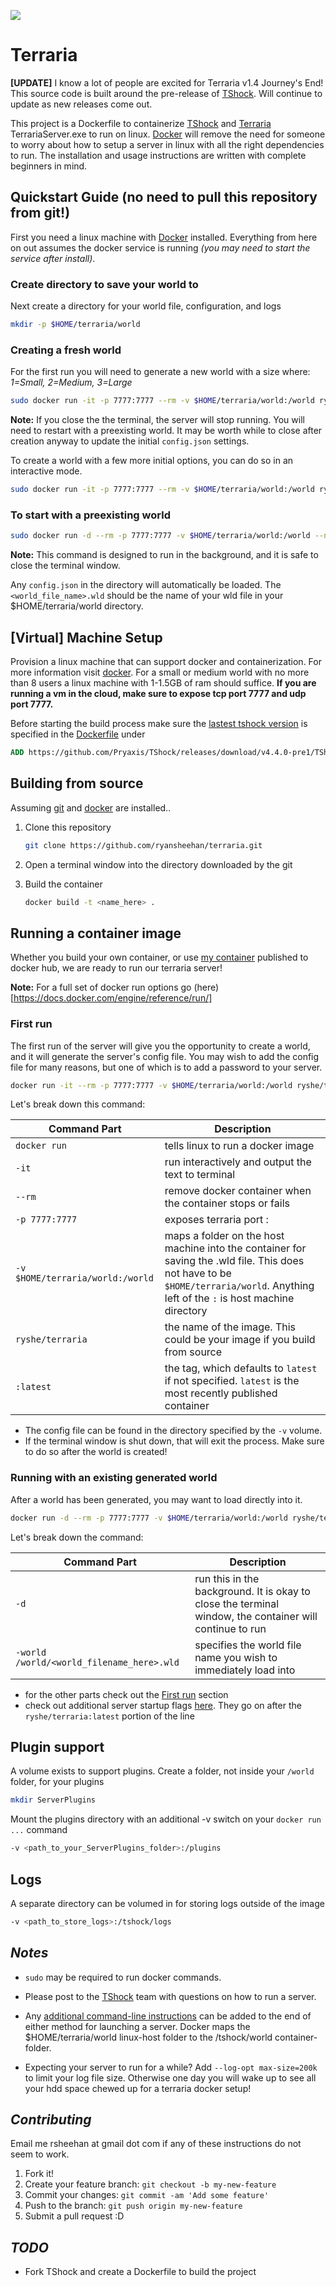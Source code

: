 [![](https://images.microbadger.com/badges/image/ryshe/terraria.svg)](https://microbadger.com/images/ryshe/terraria "Get your own image badge on microbadger.com")
# Terraria

**[UPDATE]** I know a lot of people are excited for Terraria v1.4 Journey's End!  This source code is built around the pre-release
of [TShock][TShock].  Will continue to update as new releases come out.

This project is a Dockerfile to containerize [TShock][TShock] and [Terraria](https://terraria.org/) TerrariaServer.exe to run on linux.  [Docker][Docker] will remove the need for someone to worry about how to setup a server in linux with all the right dependencies to run.  The installation and usage instructions are written with complete beginners in mind.

## Quickstart Guide (no need to pull this repository from git!)

First you need a linux machine with [Docker][Docker] installed. Everything from here on out assumes the docker service is running _(you may need to start the service after install)_.

### Create directory to save your world to

Next create a directory for your world file, configuration, and logs

```bash
mkdir -p $HOME/terraria/world
```

### Creating a fresh world

For the first run you will need to generate a new world with a size where: _1=Small, 2=Medium, 3=Large_

```bash
sudo docker run -it -p 7777:7777 --rm -v $HOME/terraria/world:/world ryshe/terraria:latest -world /world/<world_name_here>.wld -autocreate <world_size_number_here>
```

**Note:** If you close the the terminal, the server will stop running.  You will need to restart with a preexisting world. It may
be worth while to close after creation anyway to update the initial `config.json` settings.

To create a world with a few more initial options, you can do so in an interactive mode.

```bash
sudo docker run -it -p 7777:7777 --rm -v $HOME/terraria/world:/world ryshe/terraria:latest
```

### To start with a preexisting world

```bash
sudo docker run -d --rm -p 7777:7777 -v $HOME/terraria/world:/world --name="terraria" ryshe/terraria:latest -world /world/<world_file_name>.wld
```

**Note:** This command is designed to run in the background, and it is safe to close the terminal window.

Any `config.json` in the directory will automatically be loaded.  The `<world_file_name>.wld` should be the name of your wld file in your $HOME/terraria/world directory.

## [Virtual] Machine Setup

Provision a linux machine that can support docker and containerization.  For more information visit [docker][Docker].  For a small or medium world with no more than 8 users a linux machine with 1-1.5GB of ram should suffice.  **If you are running a vm in the cloud, make sure to expose tcp port 7777 and udp port 7777.**

Before starting the build process make sure the [lastest tshock version][TShock] is specified in the [Dockerfile](https://github.com/ryansheehan/terraria/blob/master/Dockerfile) under

```Dockerfile
ADD https://github.com/Pryaxis/TShock/releases/download/v4.4.0-pre1/TShock_4.4.0_226_Pre1_Terraria1.4.0.2.zip /
```

## Building from source

Assuming [git](https://git-scm.com/book/en/v2/Getting-Started-Installing-Git) and [docker][Docker] are installed..

1. Clone this repository

    ```bash
    git clone https://github.com/ryansheehan/terraria.git
    ```

2. Open a terminal window into the directory downloaded by the git
3. Build the container

    ```bash
    docker build -t <name_here> .
    ```

## Running a container image

Whether you build your own container, or use [my container](https://hub.docker.com/r/ryshe/terraria) published to docker hub,
we are ready to run our terraria server!

**Note:** For a full set of docker run options go (here)[https://docs.docker.com/engine/reference/run/]

### First run

The first run of the server will give you the opportunity to create a world, and it will generate
the server's config file.  You may wish to add the config file for many reasons, but one of which is to
add a password to your server.

```bash
docker run -it --rm -p 7777:7777 -v $HOME/terraria/world:/world ryshe/terraria:latest
```

Let's break down this command:

| Command Part | Description |
| ------------ | ----------- |
| `docker run` | tells linux to run a docker image |
| `-it` | run interactively and output the text to terminal |
| `--rm` | remove docker container when the container stops or fails |
| `-p 7777:7777` | exposes terraria port <host machine side>:<container side> |
| `-v $HOME/terraria/world:/world` | maps a folder on the host machine into the container for saving the .wld file.  This does not have to be `$HOME/terraria/world`.  Anything left of the `:` is host machine directory |
| `ryshe/terraria` | the name of the image. This could be your image if you build from source |
| `:latest` | the tag, which defaults to `latest` if not specified.  `latest` is the most recently published container |

* The config file can be found in the directory specified by the `-v` volume.
* If the terminal window is shut down, that will exit the process.  Make sure to do so after the world is created!

### Running with an existing generated world

After a world has been generated, you may want to load directly into it.  

```bash
docker run -d --rm -p 7777:7777 -v $HOME/terraria/world:/world ryshe/terraria:latest -world /world/<world_filename_here>.wld
```

Let's break down the command:

| Command Part | Description |
| ------------ | ----------- |
| `-d` | run this in the background.  It is okay to close the terminal window, the container will continue to run |
| `-world /world/<world_filename_here>.wld` | specifies the world file name you wish to immediately load into |

* for the other parts check out the [First run](#First-run) section
* check out additional server startup flags [here](https://tshock.readme.io/docs/command-line-parameters).  They go on
after the `ryshe/terraria:latest` portion of the line

## Plugin support

A volume exists to support plugins.  Create a folder, not inside your `/world` folder, for your plugins

```bash
mkdir ServerPlugins
```

Mount the plugins directory with an additional -v switch on your `docker run ...` command

```bash
-v <path_to_your_ServerPlugins_folder>:/plugins
```

## Logs

A separate directory can be volumed in for storing logs outside of the image

```bash
-v <path_to_store_logs>:/tshock/logs
```

## *Notes*

* `sudo` may be required to run docker commands.

* Please post to the [TShock](https://github.com/Pryaxis/TShock/discussions) team with questions on how to run a server.

* Any [additional command-line instructions](https://tshock.readme.io/docs/command-line-parameters) can be added to the end of either method for launching a server.  Docker maps the $HOME/terraria/world linux-host folder to the /tshock/world container-folder.

* Expecting your server to run for a while?  Add `--log-opt max-size=200k` to limit your log file size.  Otherwise one day you will wake up to see all your hdd space chewed up for a terraria docker setup!

## *Contributing*

Email me rsheehan at gmail dot com if any of these instructions do not seem to work.

1. Fork it!
2. Create your feature branch: `git checkout -b my-new-feature`
3. Commit your changes: `git commit -am 'Add some feature'`
4. Push to the branch: `git push origin my-new-feature`
5. Submit a pull request :D

## *TODO*

* Fork TShock and create a Dockerfile to build the project

[TShock]: https://github.com/Pryaxis/TShock/releases
[Docker]: https://docs.docker.com/get-docker/
